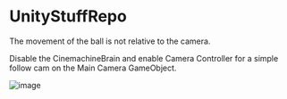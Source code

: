 # UnityStuffRepo
 
The movement of the ball is not relative to the camera.

Disable the CinemachineBrain and enable Camera Controller for a simple follow cam on the Main Camera GameObject.

![image](https://user-images.githubusercontent.com/24886689/174932579-723c60e7-0e1d-46e9-b4cd-0426ef29fd87.png)
